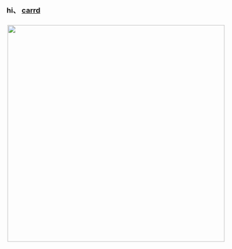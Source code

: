 <h3 align="left"> hi、 <a href="https://deuhf1238.carrd.co/" target="_blank">carrd</a>
<h3 align="center"> <img src="https://i.postimg.cc/ncKgKXVF/096c3ded-0b3e-4c7d-b9f4-ae472faa4011.jpg" height="500"/></h3>
